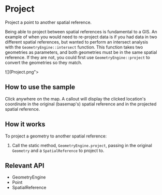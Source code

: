 # Project

Project a point to another spatial reference.

Being able to project between spatial references is fundamental to a GIS. An example of when you would need to 
re-project data is if you had data in two different spatial references, but wanted to perform an intersect analysis 
with the `GeometryEngine::intersect` function. This function takes two geometries as parameters, and both 
geometries must be in the same spatial reference. If they are not, you could first use 
`GeometryEngine::project` to convert the geometries so they match.

![](Project.png">

## How to use the sample
Click anywhere on the map. A callout will display the clicked location's coordinate in the original (basemap's) 
spatial reference and in the projected spatial reference.

## How it works
To project a geometry to another spatial reference:

1.  Call the static method, `GeometryEngine.project`, passing in the original `Geometry` and a 
`SpatialReference` to project to.


## Relevant API

*   GeometryEngine
*   Point
*   SpatialReference

